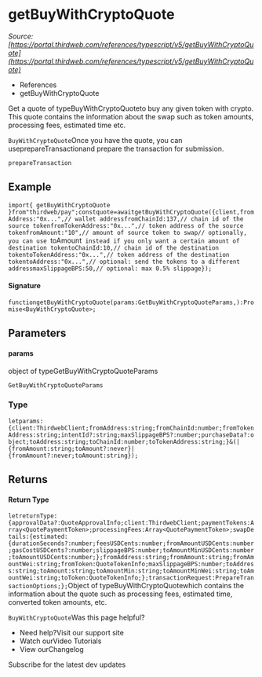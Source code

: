 # getBuyWithCryptoQuote

*Source: [https://portal.thirdweb.com/references/typescript/v5/getBuyWithCryptoQuote](https://portal.thirdweb.com/references/typescript/v5/getBuyWithCryptoQuote)*

* References
* getBuyWithCryptoQuote

Get a quote of typeBuyWithCryptoQuoteto buy any given token with crypto.
This quote contains the information about the swap such as token amounts, processing fees, estimated time etc.

`BuyWithCryptoQuote`Once you have the quote, you can useprepareTransactionand prepare the transaction for submission.

`prepareTransaction`
## Example

`import{ getBuyWithCryptoQuote }from"thirdweb/pay";constquote=awaitgetBuyWithCryptoQuote({client,fromAddress:"0x...",// wallet addressfromChainId:137,// chain id of the source tokenfromTokenAddress:"0x...",// token address of the source tokenfromAmount:"10",// amount of source token to swap// optionally, you can use `toAmount` instead if you only want a certain amount of destination tokentoChainId:10,// chain id of the destination tokentoTokenAddress:"0x...",// token address of the destination tokentoAddress:"0x...",// optional: send the tokens to a different addressmaxSlippageBPS:50,// optional: max 0.5% slippage});`
#### Signature

`functiongetBuyWithCryptoQuote(params:GetBuyWithCryptoQuoteParams,):Promise<BuyWithCryptoQuote>;`
## Parameters

#### params

object of typeGetBuyWithCryptoQuoteParams

`GetBuyWithCryptoQuoteParams`
### Type

`letparams:{client:ThirdwebClient;fromAddress:string;fromChainId:number;fromTokenAddress:string;intentId?:string;maxSlippageBPS?:number;purchaseData?:object;toAddress:string;toChainId:number;toTokenAddress:string;}&(|{fromAmount:string;toAmount?:never}|{fromAmount?:never;toAmount:string});`
## Returns

#### Return Type

`letreturnType:{approvalData?:QuoteApprovalInfo;client:ThirdwebClient;paymentTokens:Array<QuotePaymentToken>;processingFees:Array<QuotePaymentToken>;swapDetails:{estimated:{durationSeconds?:number;feesUSDCents:number;fromAmountUSDCents:number;gasCostUSDCents?:number;slippageBPS:number;toAmountMinUSDCents:number;toAmountUSDCents:number;};fromAddress:string;fromAmount:string;fromAmountWei:string;fromToken:QuoteTokenInfo;maxSlippageBPS:number;toAddress:string;toAmount:string;toAmountMin:string;toAmountMinWei:string;toAmountWei:string;toToken:QuoteTokenInfo;};transactionRequest:PrepareTransactionOptions;};`Object of typeBuyWithCryptoQuotewhich contains the information about the quote such as processing fees, estimated time, converted token amounts, etc.

`BuyWithCryptoQuote`Was this page helpful?

* Need help?Visit our support site
* Watch ourVideo Tutorials
* View ourChangelog

Subscribe for the latest dev updates


